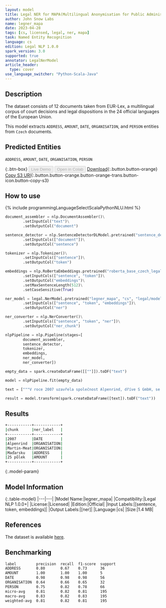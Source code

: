 ```yaml
---
layout: model
title: Legal NER for MAPA(Multilingual Anonymisation for Public Administrations)
author: John Snow Labs
name: legner_mapa
date: 2023-04-28
tags: [cs, licensed, legal, ner, mapa]
task: Named Entity Recognition
language: cs
edition: Legal NLP 1.0.0
spark_version: 3.0
supported: true
annotator: LegalNerModel
article_header:
  type: cover
use_language_switcher: "Python-Scala-Java"
---
```


## Description

The dataset consists of 12 documents taken from EUR-Lex, a multilingual corpus of court decisions and legal dispositions in the 24 official languages of the European Union.

This model extracts `ADDRESS`, `AMOUNT`, `DATE`, `ORGANISATION`, and `PERSON` entities from `Czech` documents.

## Predicted Entities

`ADDRESS`, `AMOUNT`, `DATE`, `ORGANISATION`, `PERSON`

{:.btn-box}
<button class="button button-orange" disabled>Live Demo</button>
<button class="button button-orange" disabled>Open in Colab</button>
[Download](https://s3.amazonaws.com/auxdata.johnsnowlabs.com/legal/models/legner_mapa_cs_1.0.0_3.0_1682668776380.zip){:.button.button-orange}
[Copy S3 URI](s3://auxdata.johnsnowlabs.com/legal/models/legner_mapa_cs_1.0.0_3.0_1682668776380.zip){:.button.button-orange.button-orange-trans.button-icon.button-copy-s3}

## How to use



<div class="tabs-box" markdown="1">
{% include programmingLanguageSelectScalaPythonNLU.html %}

```python
document_assembler = nlp.DocumentAssembler()\
        .setInputCol("text")\
        .setOutputCol("document")

sentence_detector = nlp.SentenceDetectorDLModel.pretrained("sentence_detector_dl", "xx")\
        .setInputCols(["document"])\
        .setOutputCol("sentence")

tokenizer = nlp.Tokenizer()\
        .setInputCols(["sentence"])\
        .setOutputCol("token")

embeddings = nlp.RoBertaEmbeddings.pretrained("roberta_base_czech_legal","cs")\
        .setInputCols(["sentence", "token"])\
        .setOutputCol("embeddings")\
        .setMaxSentenceLength(512)\
        .setCaseSensitive(True)

ner_model = legal.NerModel.pretrained("legner_mapa", "cs", "legal/models")\
        .setInputCols(["sentence", "token", "embeddings"])\
        .setOutputCol("ner")

ner_converter = nlp.NerConverter()\
        .setInputCols(["sentence", "token", "ner"])\
        .setOutputCol("ner_chunk")

nlpPipeline = nlp.Pipeline(stages=[
        document_assembler,
        sentence_detector,
        tokenizer,
        embeddings,
        ner_model,
        ner_converter])

empty_data = spark.createDataFrame([[""]]).toDF("text")

model = nlpPipeline.fit(empty_data)

text = ["""V roce 2007 uzavřela společnost Alpenrind, dříve S GmbH, se společností Martin-Meat usazenou v Maďarsku smlouvu, podle níž se posledně uvedená společnost zavázala k porcování masa a jeho balení v rozsahu 25 půlek jatečně upravených těl skotu týdně."""]

result = model.transform(spark.createDataFrame([text]).toDF("text"))
```

</div>

## Results

```bash
+-----------+------------+
|chunk      |ner_label   |
+-----------+------------+
|2007       |DATE        |
|Alpenrind  |ORGANISATION|
|Martin-Meat|ORGANISATION|
|Maďarsku   |ADDRESS     |
|25 půlek   |AMOUNT      |
+-----------+------------+
```

{:.model-param}
## Model Information

{:.table-model}
|---|---|
|Model Name:|legner_mapa|
|Compatibility:|Legal NLP 1.0.0+|
|License:|Licensed|
|Edition:|Official|
|Input Labels:|[sentence, token, embeddings]|
|Output Labels:|[ner]|
|Language:|cs|
|Size:|1.4 MB|

## References

The dataset is available [here](https://huggingface.co/datasets/joelito/mapa).

## Benchmarking

```bash
label         precision  recall  f1-score  support 
ADDRESS       0.80       0.67    0.73      36      
AMOUNT        1.00       1.00    1.00      5       
DATE          0.98       0.98    0.98      56      
ORGANISATION  0.64       0.66    0.65      32      
PERSON        0.75       0.82    0.78      66      
micro-avg     0.81       0.82    0.81      195     
macro-avg     0.83       0.82    0.83      195     
weighted-avg  0.81       0.82    0.81      195
```
